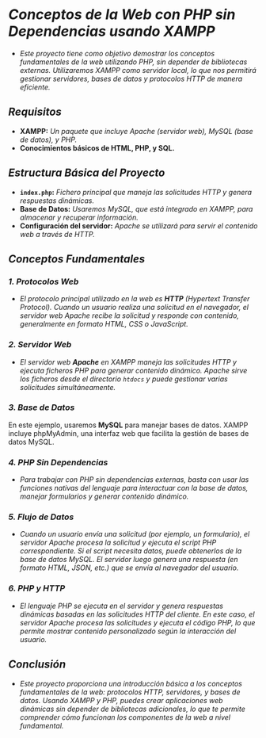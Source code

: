 <!-- Author: Daniel Benjamin Perez Morales -->
<!-- GitHub: https://github.com/DanielBenjaminPerezMoralesDev13 -->
<!-- Gitlab: https://gitlab.com/DanielBenjaminPerezMoralesDev13 -->
<!-- Email: danielperezdev@proton.me -->

# ***Conceptos de la Web con PHP sin Dependencias usando XAMPP***

- *Este proyecto tiene como objetivo demostrar los conceptos fundamentales de la web utilizando PHP, sin depender de bibliotecas externas. Utilizaremos XAMPP como servidor local, lo que nos permitirá gestionar servidores, bases de datos y protocolos HTTP de manera eficiente.*

## ***Requisitos***

- **XAMPP:** *Un paquete que incluye Apache (servidor web), MySQL (base de datos), y PHP.*
- **Conocimientos básicos de HTML, PHP, y SQL.**

## ***Estructura Básica del Proyecto***

- **`index.php`:** *Fichero principal que maneja las solicitudes HTTP y genera respuestas dinámicas.*
- **Base de Datos:** *Usaremos MySQL, que está integrado en XAMPP, para almacenar y recuperar información.*
- **Configuración del servidor:** *Apache se utilizará para servir el contenido web a través de HTTP.*

## ***Conceptos Fundamentales***

### ***1. Protocolos Web***

- *El protocolo principal utilizado en la web es **HTTP** (Hypertext Transfer Protocol). Cuando un usuario realiza una solicitud en el navegador, el servidor web Apache recibe la solicitud y responde con contenido, generalmente en formato HTML, CSS o JavaScript.*

### ***2. Servidor Web***

- *El servidor web **Apache** en XAMPP maneja las solicitudes HTTP y ejecuta ficheros PHP para generar contenido dinámico. Apache sirve los ficheros desde el directorio `htdocs` y puede gestionar varias solicitudes simultáneamente.*

### ***3. Base de Datos***

En este ejemplo, usaremos **MySQL** para manejar bases de datos. XAMPP incluye phpMyAdmin, una interfaz web que facilita la gestión de bases de datos MySQL.

### ***4. PHP Sin Dependencias***

- *Para trabajar con PHP sin dependencias externas, basta con usar las funciones nativas del lenguaje para interactuar con la base de datos, manejar formularios y generar contenido dinámico.*

### ***5. Flujo de Datos***

- *Cuando un usuario envía una solicitud (por ejemplo, un formulario), el servidor Apache procesa la solicitud y ejecuta el script PHP correspondiente. Si el script necesita datos, puede obtenerlos de la base de datos MySQL. El servidor luego genera una respuesta (en formato HTML, JSON, etc.) que se envía al navegador del usuario.*

### ***6. PHP y HTTP***

- *El lenguaje PHP se ejecuta en el servidor y genera respuestas dinámicas basadas en las solicitudes HTTP del cliente. En este caso, el servidor Apache procesa las solicitudes y ejecuta el código PHP, lo que permite mostrar contenido personalizado según la interacción del usuario.*

## ***Conclusión***

- *Este proyecto proporciona una introducción básica a los conceptos fundamentales de la web: protocolos HTTP, servidores, y bases de datos. Usando XAMPP y PHP, puedes crear aplicaciones web dinámicas sin depender de bibliotecas adicionales, lo que te permite comprender cómo funcionan los componentes de la web a nivel fundamental.*
